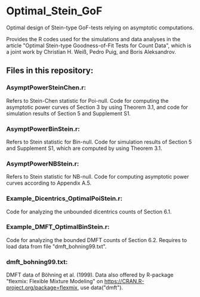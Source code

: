 # Optimal_Stein_GoF
Optimal design of Stein-type GoF-tests relying on asymptotic computations.

Provides the R codes used for the simulations and data analyses in the article "Optimal Stein-type Goodness-of-Fit Tests for Count Data", which is a joint work by Christian H. Weiß, Pedro Puig, and Boris Aleksandrov.

## Files in this repository:

### AsymptPowerSteinChen.r:
Refers to Stein-Chen statistic for Poi-null.
Code for computing the asymptotic power curves of Section 3 by using Theorem 3.1, and code for simulation results of Section 5 and Supplement S1.

### AsymptPowerBinStein.r:
Refers to Stein statistic for Bin-null.
Code for simulation results of Section 5 and Supplement S1, which are computed by using Theorem 3.1.

### AsymptPowerNBStein.r:
Refers to Stein statistic for NB-null.
Code for computing asymptotic power curves according to Appendix A.5.

### Example_Dicentrics_OptimalPoiStein.r:
Code for analyzing the unbounded dicentrics counts of Section 6.1.

### Example_DMFT_OptimalBinStein.r:
Code for analyzing the bounded DMFT counts of Section 6.2.
Requires to load data from file "dmft_bohning99.txt".

### dmft_bohning99.txt:
DMFT data of Böhning et al. (1999). Data also offered by R-package "flexmix: Flexible Mixture Modeling" on https://CRAN.R-project.org/package=flexmix, use data("dmft").
